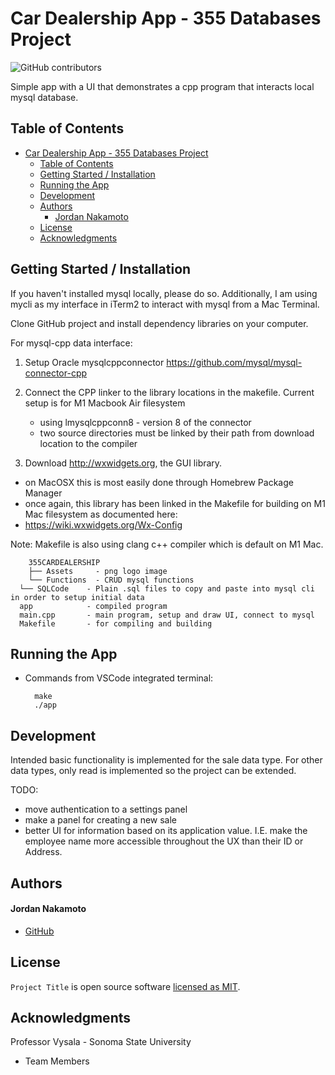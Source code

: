 # Car Dealership App - 355 Databases Project

![GitHub contributors](https://img.shields.io/github/contributers/jordannakamoto/355CarDealership/)

Simple app with a UI that demonstrates a cpp program that interacts local mysql database.

## Table of Contents
- [Car Dealership App - 355 Databases Project](#car-dealership-app---355-databases-project)
  - [Table of Contents](#table-of-contents)
  - [Getting Started / Installation](#getting-started--installation)
  - [Running the App](#running-the-app)
  - [Development](#development)
  - [Authors](#authors)
      - [Jordan Nakamoto](#jordan-nakamoto)
  - [License](#license)
  - [Acknowledgments](#acknowledgments)

## Getting Started / Installation

If you haven't installed mysql locally, please do so. Additionally, I am using mycli as my interface in iTerm2 to interact with mysql from a Mac Terminal.

Clone GitHub project and install dependency libraries on your computer.

For mysql-cpp data interface:
1. Setup Oracle mysqlcppconnector
https://github.com/mysql/mysql-connector-cpp

2. Connect the CPP linker to the library locations in the makefile. Current setup is for M1 Macbook Air filesystem
   - using lmysqlcppconn8 - version 8 of the connector
   - two source directories must be linked by their path from download location to the compiler

3. Download http://wxwidgets.org, the GUI library.
  - on MacOSX this is most easily done through Homebrew Package Manager
  - once again, this library has been linked in the Makefile for building on M1 Mac filesystem as documented here:
  - https://wiki.wxwidgets.org/Wx-Config

Note: Makefile is also using clang c++ compiler which is default on M1 Mac.

```
	355CARDEALERSHIP
	├── Assets     - png logo image
	└── Functions  - CRUD mysql functions
  └── SQLCode    - Plain .sql files to copy and paste into mysql cli in order to setup initial data
  app            - compiled program
  main.cpp       - main program, setup and draw UI, connect to mysql
  Makefile       - for compiling and building
```

## Running the App

* Commands from VSCode integrated terminal:
  ```
    make
    ./app
  ```

## Development

Intended basic functionality is implemented for the sale data type. For other data types, only read is implemented so the project can be extended.

TODO:
- move authentication to a settings panel
- make a panel for creating a new sale
- better UI for information based on its application value. I.E. make the employee name more accessible throughout the UX than their ID or Address.


## Authors

#### Jordan Nakamoto
* [GitHub]

## License

`Project Title` is open source software [licensed as MIT][license].

## Acknowledgments

Professor Vysala - Sonoma State University

* Team Members
  
[//]: # (HyperLinks)

[GitHub]: https://github.com/jordannakamoto

[license]: https://github.com/madhur-taneja/README-template/blob/master/LICENSE.md
